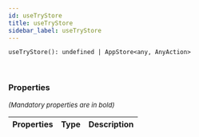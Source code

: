 ```yaml
---
id: useTryStore
title: useTryStore
sidebar_label: useTryStore
---
```


```tsx
useTryStore(): undefined | AppStore<any, AnyAction>
```
<br/>



### Properties

<font size="2"><i>(Mandatory properties are in bold)</i></font>

| Properties | Type | Description |
| --------- | ---- | ----------- |
